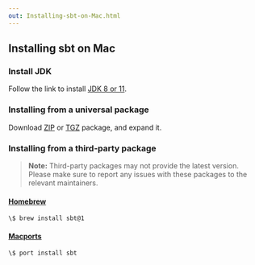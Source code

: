```yaml
---
out: Installing-sbt-on-Mac.html
---
```


  [ZIP]: $sbt_native_package_base$/sbt-$app_version$.zip
  [TGZ]: $sbt_native_package_base$/sbt-$app_version$.tgz
  [Manual-Installation]: Manual-Installation.html
  [AdoptOpenJDK]: https://adoptopenjdk.net/

Installing sbt on Mac
---------------------

### Install JDK

Follow the link to install [JDK 8 or 11][AdoptOpenJDK].

### Installing from a universal package

Download [ZIP][ZIP] or [TGZ][TGZ] package, and expand it.

### Installing from a third-party package

> **Note:** Third-party packages may not provide the latest version. Please make
> sure to report any issues with these packages to the relevant
> maintainers.

#### [Homebrew](http://mxcl.github.com/homebrew/)

```
\$ brew install sbt@1
```

#### [Macports](http://macports.org/)

```
\$ port install sbt
```
